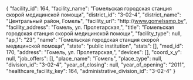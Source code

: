{
    "facility_id": 164,
    "facility_name": "Гомельская городская станция скорой медицинской помощи",
    "district_id": "3-02-4",
    "district_name": "Центральный район, Гомель",
    "facility_url": "http:\/\/www.gomelssmp.by",
    "facility_address": "Гомель, ул. Пролетарская,",
    "title": "Гомельская городская станция скорой медицинской помощи",
    "facility_type": null,
    "ap_1": "23",
    "name": "Гомельская городская станция скорой медицинской помощи",
    "state": "public institution",
    "stats": [],
    "med_id": 170,
    "address": "Гомель, ул. Пролетарская,",
    "devices": [],
    "coord_x_y": null,
    "job_offers": [],
    "place_name": "Гомель",
    "place_type": null,
    "division_id": "3-02-4",
    "year_of_closing": null,
    "year_of_opening": "2011",
    "healthcare_facility_key": 164,
    "administrative_division_id": "3-02-4"
}